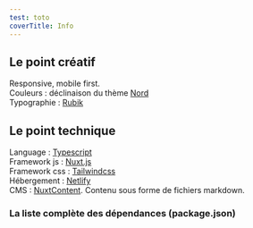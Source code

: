 ```yaml
---
test: toto
coverTitle: Info
---
```


## Le point créatif
Responsive, mobile first.  
Couleurs : déclinaison du thème [Nord](https://www.nordtheme.com/)  
Typographie : [Rubik](https://fonts.google.com/specimen/Rubik)

## Le point technique
Language : [Typescript](https://www.typescriptlang.org/)  
Framework js : [Nuxt.js](https://nuxtjs.org)  
Framework css : [Tailwindcss](https://tailwindcss.com/)  
Hébergement : [Netlify](https://www.netlify.com/)  
CMS : [NuxtContent](https://content.nuxtjs.org/). Contenu sous forme de fichiers markdown.

### La liste complète des dépendances (package.json)
